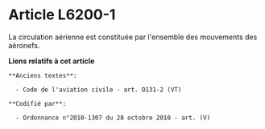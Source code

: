 # Article L6200-1

La circulation aérienne est constituée par l'ensemble des mouvements des aéronefs.

**Liens relatifs à cet article**

	**Anciens textes**:

	  - Code de l'aviation civile - art. D131-2 (VT)

	**Codifié par**:

	  - Ordonnance n°2010-1307 du 28 octobre 2010 - art. (V)
